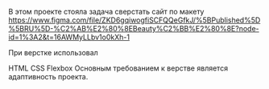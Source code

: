 В этом проекте стояла задача сверстать сайт по макету https://www.figma.com/file/ZKD6gqiwogfiSCFQQeGfkJ/%5BPublished%5D%5BRU%5D-%C2%AB%E2%80%8EBeauty%C2%BB%E2%80%8E?node-id=1%3A2&t=16AWMyLLbv1o0kXh-1

При верстке использовал

HTML
CSS
Flexbox
Основным требованием к верстве является адаптивность проекта.
